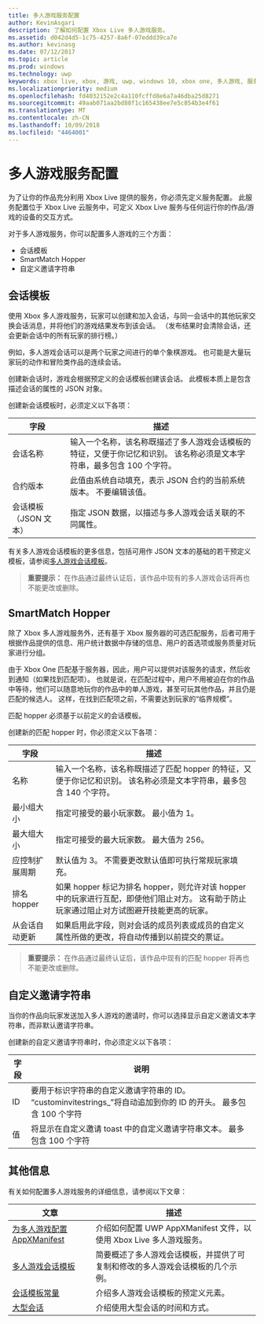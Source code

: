 ```yaml
---
title: 多人游戏服务配置
author: KevinAsgari
description: 了解如何配置 Xbox Live 多人游戏服务。
ms.assetid: d042d4d5-1c75-4257-8a6f-07eddd39ca7e
ms.author: kevinasg
ms.date: 07/12/2017
ms.topic: article
ms.prod: windows
ms.technology: uwp
keywords: xbox live, xbox, 游戏, uwp, windows 10, xbox one, 多人游戏, 服务配置, 会话模板, 自定义邀请字符串, smartmatch hopper
ms.localizationpriority: medium
ms.openlocfilehash: fd4032152e2c4a110fcffd8e6a7a46dba25d8271
ms.sourcegitcommit: 49aab071aa2bd88f1c165438ee7e5c854b3e4f61
ms.translationtype: MT
ms.contentlocale: zh-CN
ms.lasthandoff: 10/09/2018
ms.locfileid: "4464001"
---
```

# <a name="multiplayer-service-configuration"></a>多人游戏服务配置
为了让你的作品充分利用 Xbox Live 提供的服务，你必须先定义服务配置。 此服务配置位于 Xbox Live 云服务中，可定义 Xbox Live 服务与任何运行你的作品/游戏的设备的交互方式。

对于多人游戏服务，你可以配置多人游戏的三个方面：
* 会话模板
* SmartMatch Hopper
* 自定义邀请字符串

## <a name="session-templates"></a>会话模板
使用 Xbox 多人游戏服务，玩家可以创建和加入会话，与同一会话中的其他玩家交换会话消息，并将他们的游戏结果发布到该会话。 （发布结果时会清除会话，还会更新会话中的所有玩家的排行榜。）

例如，多人游戏会话可以是两个玩家之间进行的单个象棋游戏。 也可能是大量玩家玩的动作和冒险类作品的连续会话。

创建新会话时，游戏会根据预定义的会话模板创建该会话。 此模板本质上是包含描述会话的属性的 JSON 对象。

创建新会话模板时，必须定义以下各项：

| 字段 | 描述 |
| --- | --- |
| 会话名称 | 输入一个名称，该名称既描述了多人游戏会话模板的特征，又便于你记忆和识别。 该名称必须是文本字符串，最多包含 100 个字符。 |
| 合约版本 | 此值由系统自动填充，表示 JSON 合约的当前系统版本。 不要编辑该值。 |
| 会话模板（JSON 文本） | 指定 JSON 数据，以描述与多人游戏会话关联的不同属性。 |

有关多人游戏会话模板的更多信息，包括可用作 JSON 文本的基础的若干预定义模板，请参阅[多人游戏会话模板](session-templates.md)。

> **重要提示：** 在作品通过最终认证后，该作品中现有的多人游戏会话将再也不能更改或删除。

## <a name="smartmatch-hoppers"></a>SmartMatch Hopper

除了 Xbox 多人游戏服务外，还有基于 Xbox 服务器的可选匹配服务，后者可用于根据作品提供的信息、用户统计数据中存储的信息、用户的首选项或服务质量对玩家进行分组。

由于 Xbox One 匹配基于服务器，因此，用户可以提供对该服务的请求，然后收到通知（如果找到匹配项）。 也就是说，在匹配过程中，用户不用被迫在你的作品中等待，他们可以随意地玩你的作品中的单人游戏，甚至可玩其他作品，并且仍是匹配的候选人。 这样，在找到匹配项之前，不需要达到玩家的“临界规模”。

匹配 hopper 必须基于以前定义的会话模板。

创建新的匹配 hopper 时，你必须定义以下各项：

| 字段 | 描述 |
|---|---|
|名称| 输入一个名称，该名称既描述了匹配 hopper 的特征，又便于你记忆和识别。 该名称必须是文本字符串，最多包含 140 个字符。 |
| 最小组大小 | 指定可接受的最小玩家数。 最小值为 1。 |
| 最大组大小 | 指定可接受的最大玩家数。 最大值为 256。 |
| 应控制扩展周期 | 默认值为 3。 不需要更改默认值即可执行常规玩家填充。 |
| 排名 hopper | 如果 hopper 标记为排名 hopper，则允许对该 hopper 中的玩家进行互配，即使他们阻止对方。 这有助于防止玩家通过阻止对方试图避开技能更高的玩家。 |
| 从会话自动更新 | 如果启用此字段，则对会话的成员列表或成员的自定义属性所做的更改，将自动传播到以前提交的票证。 |

> **重要提示：** 在作品通过最终认证后，该作品中现有的匹配 hopper 将再也不能更改或删除。

## <a name="custom-invite-strings"></a>自定义邀请字符串
当你的作品向玩家发送加入多人游戏的邀请时，你可以选择显示自定义邀请文本字符串，而非默认邀请字符串。

创建新的自定义邀请字符串时，你必须定义以下各项：

| 字段 | 说明 |
|---|---|
| ID | 要用于标识字符串的自定义邀请字符串的 ID。 “custominvitestrings_”将自动追加到你的 ID 的开头。 最多包含 100 个字符 |
| 值 | 将显示在自定义邀请 toast 中的自定义邀请字符串文本。 最多包含 100 个字符 |

## <a name="additional-information"></a>其他信息

有关如何配置多人游戏服务的详细信息，请参阅以下文章：

**文章** | **描述**
--- | ---
[为多人游戏配置 AppXManifest](configure-your-appxmanifest-for-multiplayer.md) | 介绍如何配置 UWP AppXManifest 文件，以使用 Xbox Live 多人游戏服务。
[多人游戏会话模板](session-templates.md) | 简要概述了多人游戏会话模板，并提供了可复制和修改的多人游戏会话模板的几个示例。
[会话模板常量](session-template-constants.md) | 介绍多人游戏会话模板的预定义元素。
[大型会话](large-sessions.md) | 介绍使用大型会话的时间和方式。
